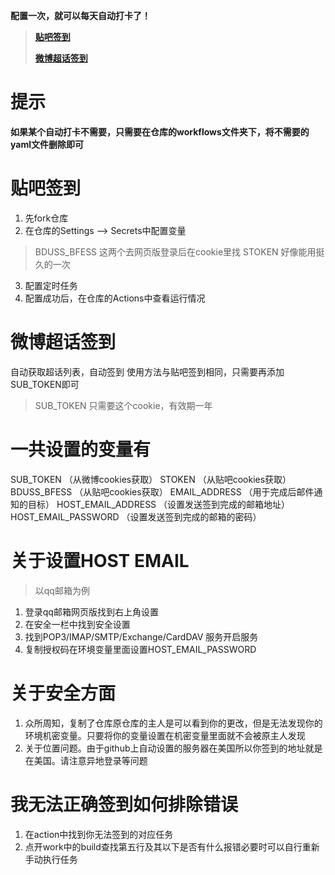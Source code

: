 **配置一次，就可以每天自动打卡了！**
> 
> **[贴吧签到](#贴吧签到)**
> 
> **[微博超话签到](#微博超话签到)**

# 提示
**如果某个自动打卡不需要，只需要在仓库的workflows文件夹下，将不需要的yaml文件删除即可**

# 贴吧签到

1. 先fork仓库
2. 在仓库的Settings --> Secrets中配置变量
> BDUSS_BFESS 这两个去网页版登录后在cookie里找
> STOKEN      好像能用挺久的一次
3. 配置定时任务
4. 配置成功后，在仓库的Actions中查看运行情况

# 微博超话签到  
   自动获取超话列表，自动签到
   使用方法与贴吧签到相同，只需要再添加SUB_TOKEN即可
> SUB_TOKEN 只需要这个cookie，有效期一年


# 一共设置的变量有
SUB_TOKEN （从微博cookies获取）
STOKEN （从贴吧cookies获取）
BDUSS_BFESS （从贴吧cookies获取）
EMAIL_ADDRESS （用于完成后邮件通知的目标）
HOST_EMAIL_ADDRESS （设置发送签到完成的邮箱地址）
HOST_EMAIL_PASSWORD （设置发送签到完成的邮箱的密码）


# 关于设置HOST EMAIL
>以qq邮箱为例
1. 登录qq邮箱网页版找到右上角设置
2. 在安全一栏中找到安全设置
3. 找到POP3/IMAP/SMTP/Exchange/CardDAV 服务开启服务
4. 复制授权码在环境变量里面设置HOST_EMAIL_PASSWORD

# 关于安全方面
1. 众所周知，复制了仓库原仓库的主人是可以看到你的更改，但是无法发现你的环境机密变量。只要将你的变量设置在机密变量里面就不会被原主人发现
2. 关于位置问题。由于github上自动设置的服务器在美国所以你签到的地址就是在美国。请注意异地登录等问题

# 我无法正确签到如何排除错误
1. 在action中找到你无法签到的对应任务
2. 点开work中的build查找第五行及其以下是否有什么报错必要时可以自行重新手动执行任务
